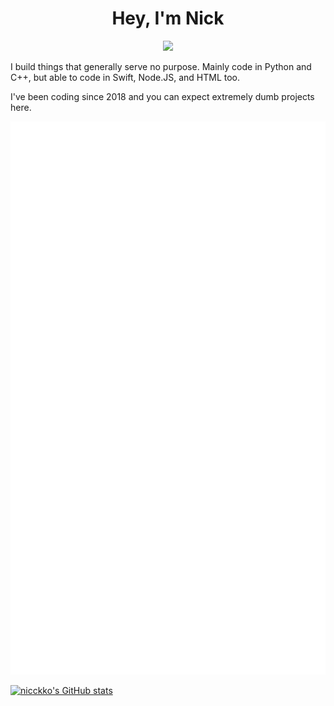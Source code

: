 <h1 align="center">Hey, I'm Nick</a></h1>
<p align="center">
  <a href="https://github.com/distray/readme-typing-svg"><img src="https://readme-typing-svg.herokuapp.com?lines=Signature+Idiot;Open-Source+Developer;Hardware+Hacker;Software+Developer;&center=true&width=500&height=50"></a>
</p>

<p> I build things that generally serve no purpose. Mainly code in Python and C++, but able to code in Swift, Node.JS, and HTML too. </p>
<p> I've been coding since 2018 and you can expect extremely dumb projects here. </p>

![Metric](/github-metrics.svg)

<a href="http://www.github.com/nicckko"><img src="https://github-readme-stats.vercel.app/api?username=nicckko&show_icons=true&hide=&count_private=true&title_color=0891b2&text_color=ffffff&icon_color=0891b2&bg_color=1c1917&hide_border=true&show_icons=true" alt="nicckko's GitHub stats" /></a>
